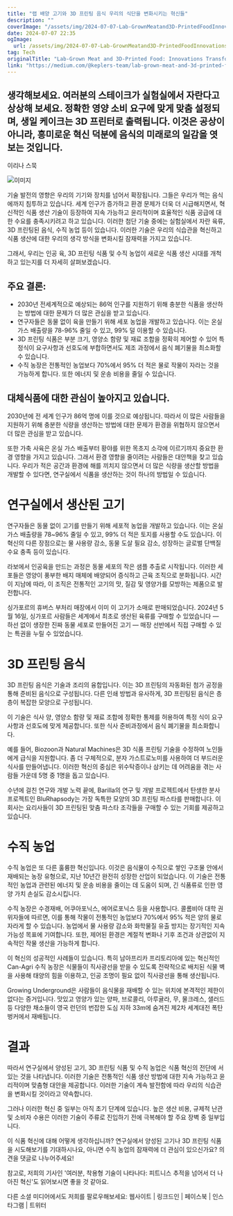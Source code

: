 ```yaml
---
title: "랩 배양 고기와 3D 프린팅 음식 우리의 식단을 변화시키는 혁신들"
description: ""
coverImage: "/assets/img/2024-07-07-Lab-GrownMeatand3D-PrintedFoodInnovationsTransformingOurDiet_0.png"
date: 2024-07-07 22:35
ogImage: 
  url: /assets/img/2024-07-07-Lab-GrownMeatand3D-PrintedFoodInnovationsTransformingOurDiet_0.png
tag: Tech
originalTitle: "Lab-Grown Meat and 3D-Printed Food: Innovations Transforming Our Diet"
link: "https://medium.com/@keplers-team/lab-grown-meat-and-3d-printed-food-innovations-transforming-our-diet-2894f17ad9e7"
---
```



## 생각해보세요. 여러분의 스테이크가 실험실에서 자란다고 상상해 보세요. 정확한 영양 소비 요구에 맞게 맞춤 설정되며, 생일 케이크는 3D 프린터로 출력됩니다. 이것은 공상이 아니라, 흥미로운 혁신 덕분에 음식의 미래로의 일감을 엿보는 것입니다.

이리나 스묵

![이미지](/assets/img/2024-07-07-Lab-GrownMeatand3D-PrintedFoodInnovationsTransformingOurDiet_0.png)

기술 발전의 영향은 우리의 기기와 장치를 넘어서 확장됩니다. 그들은 우리가 먹는 음식에까지 침투하고 있습니다. 세계 인구가 증가하고 환경 문제가 더욱 더 시급해지면서, 혁신적인 식품 생산 기술이 등장하여 지속 가능하고 윤리적이며 효율적인 식품 공급에 대한 수요를 충족시키려고 하고 있습니다. 이러한 첨단 기술 중에는 실험실에서 자란 육류, 3D 프린팅된 음식, 수직 농업 등이 있습니다. 이러한 기술은 우리의 식습관을 혁신하고 식품 생산에 대한 우리의 생각 방식을 변화시킬 잠재력을 가지고 있습니다.

<div class="content-ad"></div>

그래서, 우리는 인공 육, 3D 프린팅 식품 및 수직 농업이 새로운 식품 생산 시대를 개척하고 있는지를 더 자세히 살펴보겠습니다.

## 주요 결론:
- 2030년 전세계적으로 예상되는 86억 인구를 지원하기 위해 충분한 식품을 생산하는 방법에 대한 문제가 더 많은 관심을 받고 있습니다.
- 연구자들은 동물 없이 육을 만들기 위해 세포 농업을 개발하고 있습니다. 이는 온실 가스 배출량을 78-96% 줄일 수 있고, 99% 덜 이용할 수 있습니다.
- 3D 프린팅 식품은 부분 크기, 영양소 함량 및 재료 조합을 정확히 제어할 수 있어 특정식이 요구사항과 선호도에 부합하면서도 제조 과정에서 음식 폐기물을 최소화할 수 있습니다.
- 수직 농장은 전통적인 농업보다 70%에서 95% 더 적은 물로 작물이 자라는 것을 가능하게 합니다. 또한 에너지 및 운송 비용을 줄일 수 있습니다.

## 대체식품에 대한 관심이 높아지고 있습니다.

<div class="content-ad"></div>

2030년에 전 세계 인구가 86억 명에 이를 것으로 예상됩니다. 따라서 이 많은 사람들을 지원하기 위해 충분한 식량을 생산하는 방법에 대한 문제가 환경을 위협하지 않으면서 더 많은 관심을 받고 있습니다.

또한 가축 사육은 온실 가스 배출부터 황야를 위한 목초지 소각에 이르기까지 중요한 환경 영향을 가지고 있습니다. 그래서 환경 영향을 줄이려는 사람들은 대안책을 찾고 있습니다. 우리가 적은 공간과 환경에 해를 끼치지 않으면서 더 많은 식량을 생산할 방법을 개발할 수 있다면, 연구실에서 식품을 생산하는 것이 하나의 방법일 수 있습니다.

# 연구실에서 생산된 고기

연구자들은 동물 없이 고기를 만들기 위해 세포적 농업을 개발하고 있습니다. 이는 온실 가스 배출량을 78~96% 줄일 수 있고, 99% 더 적은 토지를 사용할 수도 있습니다. 이 혁신의 다른 장점으로는 물 사용량 감소, 동물 도살 필요 감소, 성장하는 글로벌 단백질 수요 충족 등이 있습니다.

<div class="content-ad"></div>

라보에서 인공육을 만드는 과정은 동물 세포의 작은 샘플 추출로 시작됩니다. 이러한 세포들은 영양이 풍부한 배지 매체에 배양되어 증식하고 근육 조직으로 분화됩니다. 시간이 지남에 따라, 이 조직은 전통적인 고기의 맛, 질감 및 영양가를 모방하는 제품으로 발전합니다.

싱가포르의 휴버스 부처리 매장에서 이미 이 고기가 소매로 판매되었습니다. 2024년 5월 16일, 싱가포르 사람들은 세계에서 최초로 생산된 육류를 구매할 수 있었습니다 — 하선 없이 생장한 진짜 동물 세포로 만들어진 고기 — 매장 선반에서 직접 구매할 수 있는 특권을 누릴 수 있었습니다.

# 3D 프린팅 음식

3D 프린팅 음식은 기술과 조리의 융합입니다. 이는 3D 프린팅의 자동화된 첨가 공정을 통해 준비된 음식으로 구성됩니다. 다른 인쇄 방법과 유사하게, 3D 프린팅된 음식은 층층이 복잡한 모양으로 구성됩니다.

<div class="content-ad"></div>

이 기술은 식사 양, 영양소 함량 및 재료 조합에 정확한 통제를 허용하여 특정 식이 요구사항과 선호도에 맞게 제공합니다. 또한 식사 준비과정에서 음식 폐기물을 최소화합니다.

예를 들어, Biozoon과 Natural Machines은 3D 식품 프린팅 기술을 수정하여 노인들에게 급식을 지원합니다. 좀 더 구체적으로, 분자 가스트로노미를 사용하여 더 부드러운 식사를 만들어냅니다. 이러한 혁신의 중심은 위수탁증이나 삼키는 데 어려움을 겪는 사람들 가운데 5명 중 1명을 돕고 있습니다.

수년에 걸친 연구와 개발 노력 끝에, Barilla의 연구 및 개발 프로젝트에서 탄생한 분사 프로젝트인 BluRhapsody는 가장 독특한 모양의 3D 프린팅 파스타를 판매합니다. 이 회사는 요리사들이 3D 프린팅된 맞춤 파스타 조각들을 구매할 수 있는 기회를 제공하고 있습니다.

# 수직 농업

<div class="content-ad"></div>

수직 농업은 또 다른 훌륭한 혁신입니다. 이것은 음식물이 수직으로 쌓인 구조물 안에서 재배되는 농장 유형으로, 지난 10년간 완전히 성장한 산업이 되었습니다. 이 기술은 전통적인 농업과 관련된 에너지 및 운송 비용을 줄이는 데 도움이 되며, 긴 식품류로 인한 영양 가치 손실도 감소시킵니다.

수직 농장은 수경재배, 어쿠아포닉스, 에어로포닉스 등을 사용합니다. 콜롬비아 대학 권위자들에 따르면, 이를 통해 작물이 전통적인 농업보다 70%에서 95% 적은 양의 물로 자라게 할 수 있습니다. 농업에서 물 사용량 감소와 화학물질 유출 방지는 장기적인 지속가능성 목표에 기여합니다. 또한, 제어된 환경은 계절적 변화나 기후 조건과 상관없이 지속적인 작물 생산을 가능하게 합니다.

이 혁신의 성공적인 사례들이 있습니다. 특히 남아프리카 프리토리아에 있는 혁신적인 Can-Agri 수직 농장은 식물들이 직사광선을 받을 수 있도록 전략적으로 배치된 식물 벽을 사용해 태양의 힘을 이용하고, 인공 조명이 필요 없이 직사광선을 통해 생산됩니다.

Growing Underground은 사람들이 음식물을 재배할 수 있는 위치에 본격적인 제한이 없다는 증거입니다. 맛있고 영양가 있는 양파, 브로콜리, 아루귤라, 무, 물크레스, 샐러드 등 다양한 채소들이 영국 런던의 번잡한 도심 지하 33m에 숨겨진 제2차 세계대전 폭탄 벙커에서 재배됩니다.

<div class="content-ad"></div>

# 결과

따라서 연구실에서 양성된 고기, 3D 프린팅 식품 및 수직 농업은 식품 혁신의 전단에 서 있는 것을 나타냅니다. 이러한 기술은 전통적인 식품 생산 방법에 대한 지속 가능하고 윤리적이며 맞춤형 대안을 제공합니다. 이러한 기술이 계속 발전함에 따라 우리의 식습관을 변화시킬 것이라고 약속합니다.

그러나 이러한 혁신 중 일부는 아직 초기 단계에 있습니다. 높은 생산 비용, 규제적 난관 및 소비자 수용은 이러한 기술이 주류로 진입하기 전에 극복해야 할 주요 장벽 중 일부입니다.

이 식품 혁신에 대해 어떻게 생각하십니까? 연구실에서 양성된 고기나 3D 프린팅 식품을 시도해보기를 기대하시나요, 아니면 수직 농업의 잠재력에 더 관심이 있으신가요? 의견을 댓글로 나누어주세요!

<div class="content-ad"></div>

참고로, 저희의 기사인 '여러분, 착용형 기술이 나타나다: 피트니스 추적을 넘어서 더 나아진 혁신'도 읽어보시면 좋을 것 같아요.

다른 소셜 미디어에서도 저희를 팔로우해보세요: 웹사이트 | 링크드인 | 페이스북 | 인스타그램 | 트위터
